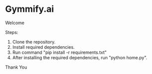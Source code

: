# Gymmify.ai

Welcome 

Steps:
1. Clone the repository. 
2. Install required dependencies.
3. Run command "pip install -r requirements.txt"
4. After installing the required dependencies, run "python home.py".

Thank You
